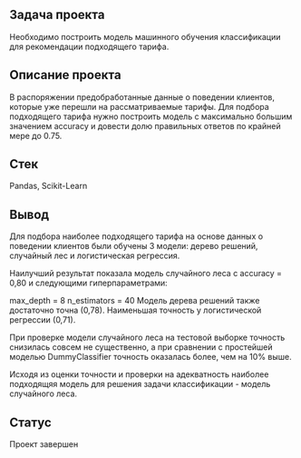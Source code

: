 ## Задача проекта
Необходимо построить модель машинного обучения классификации для рекомендации подходящего тарифа.

## Описание проекта
В распоряжении предобработанные данные о поведении клиентов, которые уже перешли на рассматриваемые тарифы. Для подбора подходящего тарифа нужно построить модель с максимально большим значением accuracy и довести долю правильных ответов по крайней мере до 0.75. 

## Стек
Pandas, Scikit-Learn

## Вывод
Для подбора наиболее подходящего тарифа на основе данных о поведении клиентов были обучены 3 модели: дерево решений, случайный лес и логистическая регрессия.

Наилучший результат показала модель случайного леса с accuracy = 0,80 и следующими гиперпараметрами:

max_depth = 8
n_estimators = 40
Модель дерева решений также достаточно точна (0,78). Наименьшая точность у логистической регрессии (0,71).

При проверке модели случайного леса на тестовой выборке точность снизилась совсем не существенно, а при сравнении с простейшей моделью DummyClassifier точность оказалась более, чем на 10% выше.

Исходя из оценки точности и проверки на адекватность наиболее подходящяя модель для решения задачи классификации - модель случайного леса.

## Статус
Проект завершен
